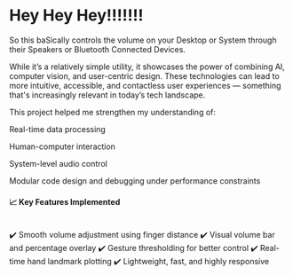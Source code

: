 # Hey Hey Hey!!!!!!! 

So this baSically controls the volume on your Desktop or System through their Speakers or Bluetooth Connected Devices.<br>

While it’s a relatively simple utility, it showcases the power of combining AI, computer vision, and user-centric design. These technologies can lead to more intuitive, accessible, and contactless user experiences — something that's increasingly relevant in today’s tech landscape.<br>

This project helped me strengthen my understanding of:

Real-time data processing

Human-computer interaction

System-level audio control

Modular code design and debugging under performance constraints


<h4>📈 Key Features Implemented</h4><br>
✔️ Smooth volume adjustment using finger distance
✔️ Visual volume bar and percentage overlay
✔️ Gesture thresholding for better control
✔️ Real-time hand landmark plotting
✔️ Lightweight, fast, and highly responsive